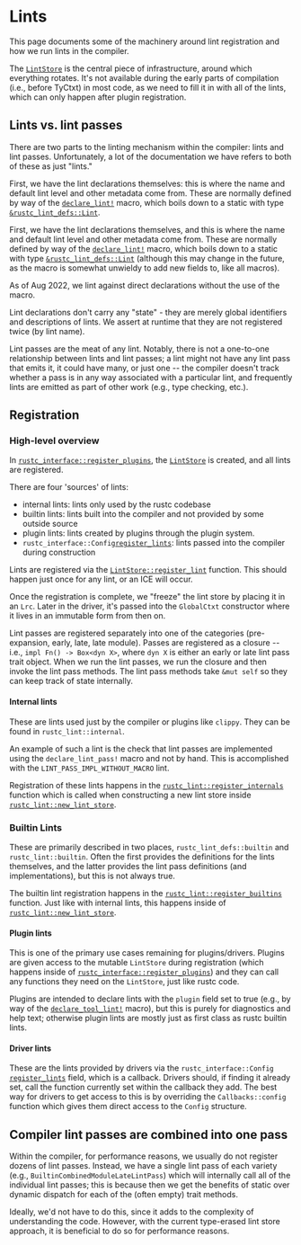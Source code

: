 # Lints

This page documents some of the machinery around lint registration and how we
run lints in the compiler.

The [`LintStore`] is the central piece of infrastructure, around which
everything rotates. It's not available during the early parts of compilation
(i.e., before TyCtxt) in most code, as we need to fill it in with all of the
lints, which can only happen after plugin registration.

## Lints vs. lint passes

There are two parts to the linting mechanism within the compiler: lints and
lint passes. Unfortunately, a lot of the documentation we have refers to both
of these as just "lints."

First, we have the lint declarations themselves: this is where the name and
default lint level and other metadata come from. These are normally defined by
way of the [`declare_lint!`] macro, which boils down to a static with type
[`&rustc_lint_defs::Lint`].

First, we have the lint declarations themselves,
and this is where the name and default lint level and other metadata come from.
These are normally defined by way of the [`declare_lint!`] macro,
which boils down to a static with type [`&rustc_lint_defs::Lint`]
(although this may change in the future,
as the macro is somewhat unwieldy to add new fields to,
like all macros).

As of <!-- date-check --> Aug 2022,
we lint against direct declarations without the use of the macro.

Lint declarations don't carry any "state" - they are merely global identifiers
and descriptions of lints. We assert at runtime that they are not registered
twice (by lint name).

Lint passes are the meat of any lint. Notably, there is not a one-to-one
relationship between lints and lint passes; a lint might not have any lint pass
that emits it, it could have many, or just one -- the compiler doesn't track
whether a pass is in any way associated with a particular lint, and frequently
lints are emitted as part of other work (e.g., type checking, etc.).

## Registration

### High-level overview

In [`rustc_interface::register_plugins`],
the [`LintStore`] is created,
and all lints are registered.

There are four 'sources' of lints:

* internal lints: lints only used by the rustc codebase
* builtin lints: lints built into the compiler and not provided by some outside
  source
* plugin lints: lints created by plugins through the plugin system.
* `rustc_interface::Config`[`register_lints`]: lints passed into the compiler
  during construction

Lints are registered via the [`LintStore::register_lint`] function. This should
happen just once for any lint, or an ICE will occur.

Once the registration is complete, we "freeze" the lint store by placing it in
an `Lrc`. Later in the driver, it's passed into the `GlobalCtxt` constructor
where it lives in an immutable form from then on.

Lint passes are registered separately into one of the categories
(pre-expansion, early, late, late module). Passes are registered as a closure
-- i.e., `impl Fn() -> Box<dyn X>`, where `dyn X` is either an early or late
lint pass trait object. When we run the lint passes, we run the closure and
then invoke the lint pass methods. The lint pass methods take `&mut self` so
they can keep track of state internally.

#### Internal lints

These are lints used just by the compiler or plugins like `clippy`. They can be
found in `rustc_lint::internal`.

An example of such a lint is the check that lint passes are implemented using
the `declare_lint_pass!` macro and not by hand. This is accomplished with the
`LINT_PASS_IMPL_WITHOUT_MACRO` lint.

Registration of these lints happens in the [`rustc_lint::register_internals`]
function which is called when constructing a new lint store inside
[`rustc_lint::new_lint_store`].

### Builtin Lints

These are primarily described in two places,
`rustc_lint_defs::builtin` and `rustc_lint::builtin`.
Often the first provides the definitions for the lints themselves,
and the latter provides the lint pass definitions (and implementations),
but this is not always true.

The builtin lint registration happens in
the [`rustc_lint::register_builtins`] function.
Just like with internal lints,
this happens inside of [`rustc_lint::new_lint_store`].

#### Plugin lints

This is one of the primary use cases remaining for plugins/drivers. Plugins are
given access to the mutable `LintStore` during registration (which happens
inside of [`rustc_interface::register_plugins`]) and they can call any
functions they need on the `LintStore`, just like rustc code.

Plugins are intended to declare lints with the `plugin` field set to true
(e.g., by way of the [`declare_tool_lint!`] macro), but this is purely for
diagnostics and help text; otherwise plugin lints are mostly just as first
class as rustc builtin lints.

#### Driver lints

These are the lints provided by drivers via the `rustc_interface::Config`
[`register_lints`] field, which is a callback. Drivers should, if finding it
already set, call the function currently set within the callback they add. The
best way for drivers to get access to this is by overriding the
`Callbacks::config` function which gives them direct access to the `Config`
structure.

## Compiler lint passes are combined into one pass

Within the compiler, for performance reasons, we usually do not register dozens
of lint passes. Instead, we have a single lint pass of each variety (e.g.,
`BuiltinCombinedModuleLateLintPass`) which will internally call all of the
individual lint passes; this is because then we get the benefits of static over
dynamic dispatch for each of the (often empty) trait methods.

Ideally, we'd not have to do this, since it adds to the complexity of
understanding the code. However, with the current type-erased lint store
approach, it is beneficial to do so for performance reasons.

[`LintStore`]: https://doc.rust-lang.org/nightly/nightly-rustc/rustc_lint/struct.LintStore.html
[`LintStore::register_lint`]: https://doc.rust-lang.org/nightly/nightly-rustc/rustc_lint/struct.LintStore.html#method.register_lints
[`rustc_interface::register_plugins`]: https://doc.rust-lang.org/nightly/nightly-rustc/rustc_interface/passes/fn.register_plugins.html
[`rustc_lint::register_builtins`]: https://doc.rust-lang.org/nightly/nightly-rustc/rustc_lint/fn.register_builtins.html
[`rustc_lint::register_internals`]: https://doc.rust-lang.org/nightly/nightly-rustc/rustc_lint/fn.register_internals.html
[`rustc_lint::new_lint_store`]: https://doc.rust-lang.org/nightly/nightly-rustc/rustc_lint/fn.new_lint_store.html
[`declare_lint!`]: https://doc.rust-lang.org/nightly/nightly-rustc/rustc_session/macro.declare_lint.html
[`declare_tool_lint!`]: https://doc.rust-lang.org/nightly/nightly-rustc/rustc_session/macro.declare_tool_lint.html
[`register_lints`]: https://doc.rust-lang.org/nightly/nightly-rustc/rustc_interface/interface/struct.Config.html#structfield.register_lints
[`&rustc_lint_defs::Lint`]: https://doc.rust-lang.org/nightly/nightly-rustc/rustc_lint_defs/struct.Lint.html
